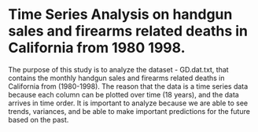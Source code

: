 # Time Series Analysis on handgun sales and firearms related deaths in California from 1980 1998.
The purpose of this study is to analyze the dataset - GD.dat.txt, that contains the monthly handgun sales and firearms related deaths in California from (1980-1998).  The reason that the data is a time series data because each column can be plotted over time (18 years), and the data arrives in time order. It is important to analyze because we are able to see trends, variances, and be able to make important predictions for the future based on the past.
